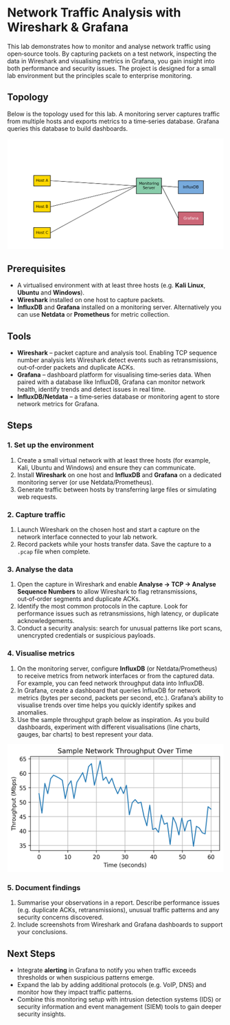 # Network Traffic Analysis with Wireshark & Grafana

This lab demonstrates how to monitor and analyse network traffic using open‑source tools.  By capturing packets on a test network, inspecting the data in Wireshark and visualising metrics in Grafana, you gain insight into both performance and security issues.  The project is designed for a small lab environment but the principles scale to enterprise monitoring.

## Topology

Below is the topology used for this lab.  A monitoring server captures traffic from multiple hosts and exports metrics to a time‑series database.  Grafana queries this database to build dashboards.

![Network Monitoring Topology](network_monitoring_topology.png)

## Prerequisites

- A virtualised environment with at least three hosts (e.g. **Kali Linux**, **Ubuntu** and **Windows**).
- **Wireshark** installed on one host to capture packets.
- **InfluxDB** and **Grafana** installed on a monitoring server.  Alternatively you can use **Netdata** or **Prometheus** for metric collection.

## Tools

- **Wireshark** – packet capture and analysis tool.  Enabling TCP sequence number analysis lets Wireshark detect events such as retransmissions, out‑of‑order packets and duplicate ACKs.
- **Grafana** – dashboard platform for visualising time‑series data.  When paired with a database like InfluxDB, Grafana can monitor network health, identify trends and detect issues in real time.
- **InfluxDB/Netdata** – a time‑series database or monitoring agent to store network metrics for Grafana.

## Steps

### 1. Set up the environment

1. Create a small virtual network with at least three hosts (for example, Kali, Ubuntu and Windows) and ensure they can communicate.
2. Install **Wireshark** on one host and **InfluxDB** and **Grafana** on a dedicated monitoring server (or use Netdata/Prometheus).
3. Generate traffic between hosts by transferring large files or simulating web requests.

### 2. Capture traffic

1. Launch Wireshark on the chosen host and start a capture on the network interface connected to your lab network.
2. Record packets while your hosts transfer data.  Save the capture to a `.pcap` file when complete.

### 3. Analyse the data

1. Open the capture in Wireshark and enable **Analyse → TCP → Analyse Sequence Numbers** to allow Wireshark to flag retransmissions, out‑of‑order segments and duplicate ACKs.
2. Identify the most common protocols in the capture.  Look for performance issues such as retransmissions, high latency, or duplicate acknowledgements.
3. Conduct a security analysis: search for unusual patterns like port scans, unencrypted credentials or suspicious payloads.

### 4. Visualise metrics

1. On the monitoring server, configure **InfluxDB** (or Netdata/Prometheus) to receive metrics from network interfaces or from the captured data.  For example, you can feed network throughput data into InfluxDB.
2. In Grafana, create a dashboard that queries InfluxDB for network metrics (bytes per second, packets per second, etc.).  Grafana’s ability to visualise trends over time helps you quickly identify spikes and anomalies.
3. Use the sample throughput graph below as inspiration.  As you build dashboards, experiment with different visualisations (line charts, gauges, bar charts) to best represent your data.

![Network Throughput Graph](network_throughput_graph.png)

### 5. Document findings

1. Summarise your observations in a report.  Describe performance issues (e.g. duplicate ACKs, retransmissions), unusual traffic patterns and any security concerns discovered.
2. Include screenshots from Wireshark and Grafana dashboards to support your conclusions.

## Next Steps

- Integrate **alerting** in Grafana to notify you when traffic exceeds thresholds or when suspicious patterns emerge.
- Expand the lab by adding additional protocols (e.g. VoIP, DNS) and monitor how they impact traffic patterns.
- Combine this monitoring setup with intrusion detection systems (IDS) or security information and event management (SIEM) tools to gain deeper security insights.

